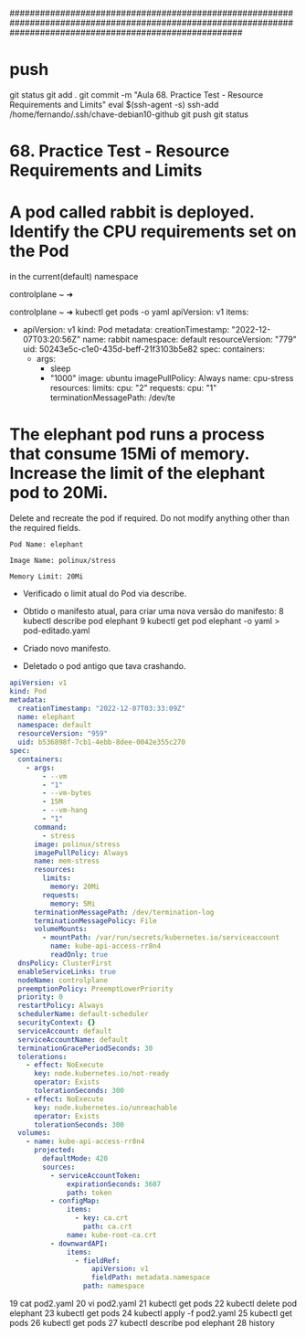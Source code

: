 ##############################################################################################################################################################
# ##############################################################################################################################################################
# ##############################################################################################################################################################
# ##############################################################################################################################################################
# push

git status
git add .
git commit -m "Aula 68. Practice Test - Resource Requirements and Limits"
eval $(ssh-agent -s)
ssh-add /home/fernando/.ssh/chave-debian10-github
git push
git status




# ##############################################################################################################################################################
# ##############################################################################################################################################################
# ##############################################################################################################################################################
# ##############################################################################################################################################################
# 68. Practice Test - Resource Requirements and Limits









# A pod called rabbit is deployed. Identify the CPU requirements set on the Pod

in the current(default) namespace


controlplane ~ ➜  

controlplane ~ ➜  kubectl get pods -o yaml
apiVersion: v1
items:
- apiVersion: v1
  kind: Pod
  metadata:
    creationTimestamp: "2022-12-07T03:20:56Z"
    name: rabbit
    namespace: default
    resourceVersion: "779"
    uid: 50243e5c-c1e0-435d-beff-21f3103b5e82
  spec:
    containers:
    - args:
      - sleep
      - "1000"
      image: ubuntu
      imagePullPolicy: Always
      name: cpu-stress
      resources:
        limits:
          cpu: "2"
        requests:
          cpu: "1"
      terminationMessagePath: /dev/te




# The elephant pod runs a process that consume 15Mi of memory. Increase the limit of the elephant pod to 20Mi.

Delete and recreate the pod if required. Do not modify anything other than the required fields.

    Pod Name: elephant

    Image Name: polinux/stress

    Memory Limit: 20Mi


- Verificado o limit atual do Pod via describe.
- Obtido o manifesto atual, para criar uma nova versão do manifesto:
    8  kubectl describe pod elephant
    9  kubectl get pod elephant -o yaml > pod-editado.yaml


- Criado novo manifesto.
- Deletado o pod antigo que tava crashando.

~~~~yaml
apiVersion: v1
kind: Pod
metadata:
  creationTimestamp: "2022-12-07T03:33:09Z"
  name: elephant
  namespace: default
  resourceVersion: "959"
  uid: b536898f-7cb1-4ebb-8dee-0042e355c270
spec:
  containers:
    - args:
        - --vm
        - "1"
        - --vm-bytes
        - 15M
        - --vm-hang
        - "1"
      command:
        - stress
      image: polinux/stress
      imagePullPolicy: Always
      name: mem-stress
      resources:
        limits:
          memory: 20Mi
        requests:
          memory: 5Mi
      terminationMessagePath: /dev/termination-log
      terminationMessagePolicy: File
      volumeMounts:
        - mountPath: /var/run/secrets/kubernetes.io/serviceaccount
          name: kube-api-access-rr8n4
          readOnly: true
  dnsPolicy: ClusterFirst
  enableServiceLinks: true
  nodeName: controlplane
  preemptionPolicy: PreemptLowerPriority
  priority: 0
  restartPolicy: Always
  schedulerName: default-scheduler
  securityContext: {}
  serviceAccount: default
  serviceAccountName: default
  terminationGracePeriodSeconds: 30
  tolerations:
    - effect: NoExecute
      key: node.kubernetes.io/not-ready
      operator: Exists
      tolerationSeconds: 300
    - effect: NoExecute
      key: node.kubernetes.io/unreachable
      operator: Exists
      tolerationSeconds: 300
  volumes:
    - name: kube-api-access-rr8n4
      projected:
        defaultMode: 420
        sources:
          - serviceAccountToken:
              expirationSeconds: 3607
              path: token
          - configMap:
              items:
                - key: ca.crt
                  path: ca.crt
              name: kube-root-ca.crt
          - downwardAPI:
              items:
                - fieldRef:
                    apiVersion: v1
                    fieldPath: metadata.namespace
                  path: namespace
~~~~


19  cat pod2.yaml 
   20  vi pod2.yaml 
   21  kubectl get pods
   22  kubectl delete pod elephant
   23  kubectl get pods
   24  kubectl apply -f pod2.yaml 
   25  kubectl get pods
   26  kubectl get pods
   27  kubectl describe pod elephant 
   28  history 